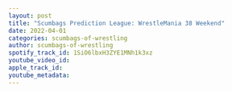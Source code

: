 ```yaml
---
layout: post
title: "Scumbags Prediction League: WrestleMania 38 Weekend"
date: 2022-04-01
categories: scumbags-of-wrestling
author: scumbags-of-wrestling
spotify_track_id: 1SiO6lbxH3ZYE1MNh1k3xz
youtube_video_id: 
apple_track_id: 
youtube_metadata: 
---
```

